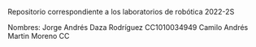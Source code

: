Repositorio correspondiente a los laboratorios de robótica 2022-2S

Nombres:
Jorge Andrés Daza Rodríguez       CC1010034949
Camilo Andrés Martin Moreno       CC
